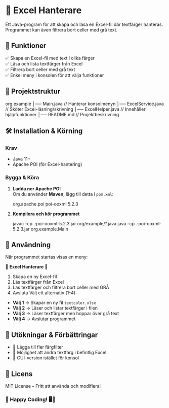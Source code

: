 # 📌 Excel Hanterare
Ett Java-program för att skapa och läsa en Excel-fil där textfärger hanteras. Programmet kan även filtrera bort celler med grå text.


## 🚀 Funktioner
✅ Skapa en Excel-fil med text i olika färger  
✅ Läsa och lista textfärger från Excel  
✅ Filtrera bort celler med grå text  
✅ Enkel meny i konsolen för att välja funktioner  


## 📂 Projektstruktur

org.example
│── Main.java         // Hanterar konsolmenyn
│── ExcelService.java // Sköter Excel-läsning/skrivning
│── ExcelHelper.java  // Innehåller hjälpfunktioner
│── README.md         // Projektbeskrivning


## 🛠 Installation & Körning

### Krav
- Java 11+  
- Apache POI (för Excel-hantering)  

### Bygga & Köra
1. **Ladda ner Apache POI**  
   Om du använder **Maven**, lägg till detta i `pom.xml`:
   
   <dependencies>
       <dependency>
           <groupId>org.apache.poi</groupId>
           <artifactId>poi-ooxml</artifactId>
           <version>5.2.3</version> <!-- Kolla efter senaste versionen -->
       </dependency>
   </dependencies>
  
   
2. **Kompilera och kör programmet**  
   
   javac -cp .:poi-ooxml-5.2.3.jar org/example/*.java
   java -cp .:poi-ooxml-5.2.3.jar org.example.Main
   

## 📖 Användning
När programmet startas visas en meny:

🔹 **Excel Hanterare** 🔹
1. Skapa en ny Excel-fil
2. Läs textfärger från Excel
3. Läs textfärger och filtrera bort celler med GRÅ
4. Avsluta
Välj ett alternativ (1-4):

- **Välj 1** → Skapar en ny fil `textcolor.xlsx`  
- **Välj 2** → Läser och listar textfärger i filen  
- **Välj 3** → Läser textfärger men hoppar över grå text  
- **Välj 4** → Avslutar programmet

## 🎯 Utökningar & Förbättringar
- 📌 Lägga till fler färgfilter  
- 📌 Möjlighet att ändra textfärg i befintlig Excel  
- 📌 GUI-version istället för konsol  


## 📝 Licens
MIT License – Fritt att använda och modifiera!  


### 🚀 Happy Coding! 🖥️🎨

